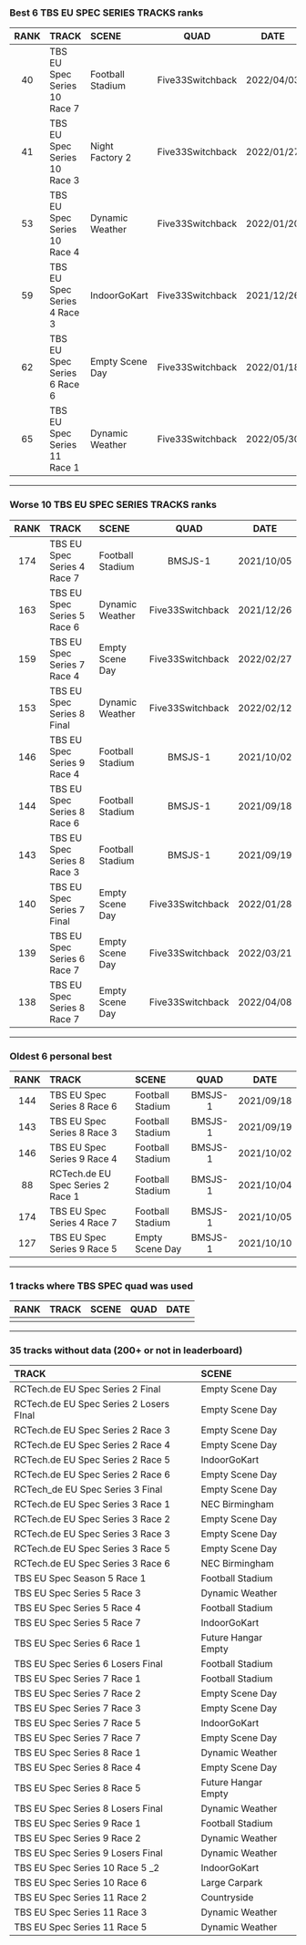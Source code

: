### Best 6 TBS EU SPEC SERIES TRACKS ranks
|RANK|TRACK|SCENE|QUAD|DATE|
|:---:|:---|:---|:---:|:---:|
|40|TBS EU Spec Series 10 Race 7|Football Stadium|Five33Switchback|2022/04/03|
|41|TBS EU Spec Series 10 Race 3|Night Factory 2|Five33Switchback|2022/01/27|
|53|TBS EU Spec Series 10 Race 4|Dynamic Weather|Five33Switchback|2022/01/20|
|59|TBS EU Spec Series 4 Race 3|IndoorGoKart|Five33Switchback|2021/12/26|
|62|TBS EU Spec Series 6 Race 6|Empty Scene Day|Five33Switchback|2022/01/18|
|65|TBS EU Spec Series 11 Race 1|Dynamic Weather|Five33Switchback|2022/05/30|
---
### Worse 10 TBS EU SPEC SERIES TRACKS ranks
|RANK|TRACK|SCENE|QUAD|DATE|
|:---:|:---|:---|:---:|:---:|
|174|TBS EU Spec Series 4 Race 7|Football Stadium|BMSJS-1|2021/10/05|
|163|TBS EU Spec Series 5 Race 6|Dynamic Weather|Five33Switchback|2021/12/26|
|159|TBS EU Spec Series 7 Race 4|Empty Scene Day|Five33Switchback|2022/02/27|
|153|TBS EU Spec Series 8 Final|Dynamic Weather|Five33Switchback|2022/02/12|
|146|TBS EU Spec Series 9 Race 4|Football Stadium|BMSJS-1|2021/10/02|
|144|TBS EU Spec Series 8 Race 6|Football Stadium|BMSJS-1|2021/09/18|
|143|TBS EU Spec Series 8 Race 3|Football Stadium|BMSJS-1|2021/09/19|
|140|TBS EU Spec Series 7 Final|Empty Scene Day|Five33Switchback|2022/01/28|
|139|TBS EU Spec Series 6 Race 7|Empty Scene Day|Five33Switchback|2022/03/21|
|138|TBS EU Spec Series 8 Race 7|Empty Scene Day|Five33Switchback|2022/04/08|
---
### Oldest 6 personal best
|RANK|TRACK|SCENE|QUAD|DATE|
|:---:|:---|:---|:---:|:---:|
|144|TBS EU Spec Series 8 Race 6|Football Stadium|BMSJS-1|2021/09/18|
|143|TBS EU Spec Series 8 Race 3|Football Stadium|BMSJS-1|2021/09/19|
|146|TBS EU Spec Series 9 Race 4|Football Stadium|BMSJS-1|2021/10/02|
|88|RCTech.de EU Spec Series 2 Race 1|Football Stadium|BMSJS-1|2021/10/04|
|174|TBS EU Spec Series 4 Race 7|Football Stadium|BMSJS-1|2021/10/05|
|127|TBS EU Spec Series 9 Race 5|Empty Scene Day|BMSJS-1|2021/10/10|
---
### 1 tracks where TBS SPEC quad was used
|RANK|TRACK|SCENE|QUAD|DATE|
|:---:|:---|:---|:---:|:---:|
||||||
---
### 35 tracks without data (200+ or not in leaderboard)
|TRACK|SCENE|
|:---|:---|
|RCTech.de EU Spec Series 2 Final|Empty Scene Day|
|RCTech.de EU Spec Series 2 Losers FInal|Empty Scene Day|
|RCTech.de EU Spec Series 2 Race 3|Empty Scene Day|
|RCTech.de EU Spec Series 2 Race 4|Empty Scene Day|
|RCTech.de EU Spec Series 2 Race 5|IndoorGoKart|
|RCTech.de EU Spec Series 2 Race 6|Empty Scene Day|
|RCTech_de EU Spec Series 3 Final|Empty Scene Day|
|RCTech.de EU Spec Series 3 Race 1|NEC Birmingham|
|RCTech.de EU Spec Series 3 Race 2|Empty Scene Day|
|RCTech.de EU Spec Series 3 Race 3|Empty Scene Day|
|RCTech.de EU Spec Series 3 Race 5|Empty Scene Day|
|RCTech.de EU Spec Series 3 Race 6|NEC Birmingham|
|TBS EU Spec Season 5 Race 1|Football Stadium|
|TBS EU Spec Series 5 Race 3|Dynamic Weather|
|TBS EU Spec Series 5 Race 4|Football Stadium|
|TBS EU Spec Series 5 Race 7|IndoorGoKart|
|TBS EU Spec Series 6 Race 1|Future Hangar Empty|
|TBS EU Spec Series 6 Losers Final|Football Stadium|
|TBS EU Spec Series 7 Race 1|Football Stadium|
|TBS EU Spec Series 7 Race 2|Empty Scene Day|
|TBS EU Spec Series 7 Race 3|Empty Scene Day|
|TBS EU Spec Series 7 Race 5|IndoorGoKart|
|TBS EU Spec Series 7 Race 7|Empty Scene Day|
|TBS EU Spec Series 8 Race 1|Dynamic Weather|
|TBS EU Spec Series 8 Race 4|Empty Scene Day|
|TBS EU Spec Series 8 Race 5|Future Hangar Empty|
|TBS EU Spec Series 8 Losers Final|Dynamic Weather|
|TBS EU Spec Series 9 Race 1|Football Stadium|
|TBS EU Spec Series 9 Race 2|Dynamic Weather|
|TBS EU Spec Series 9 Losers Final|Dynamic Weather|
|TBS EU Spec Series 10 Race 5 _2|IndoorGoKart|
|TBS EU Spec Series 10 Race 6|Large Carpark|
|TBS EU Spec Series 11 Race 2|Countryside|
|TBS EU Spec Series 11 Race 3|Dynamic Weather|
|TBS EU Spec Series 11 Race 5|Dynamic Weather|
